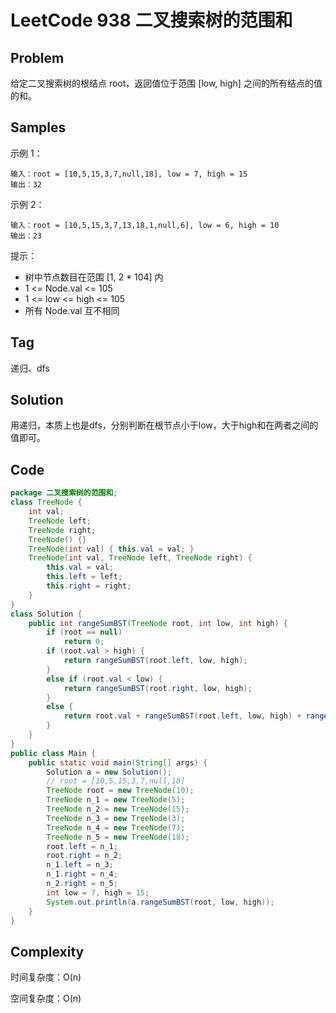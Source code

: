 # LeetCode 938 二叉搜索树的范围和

## Problem

给定二叉搜索树的根结点 root，返回值位于范围 [low, high] 之间的所有结点的值的和。

## Samples

示例 1：

```
输入：root = [10,5,15,3,7,null,18], low = 7, high = 15
输出：32
```


示例 2：

```
输入：root = [10,5,15,3,7,13,18,1,null,6], low = 6, high = 10
输出：23
```


提示：

- 树中节点数目在范围 [1, 2 * 104] 内
- 1 <= Node.val <= 105
- 1 <= low <= high <= 105
- 所有 Node.val 互不相同

## Tag

递归、dfs

## Solution

用递归，本质上也是dfs，分别判断在根节点小于low，大于high和在两者之间的值即可。

## Code

```java
package 二叉搜索树的范围和;
class TreeNode {
    int val;
    TreeNode left;
    TreeNode right;
    TreeNode() {}
    TreeNode(int val) { this.val = val; }
    TreeNode(int val, TreeNode left, TreeNode right) {
        this.val = val;
        this.left = left;
        this.right = right;
    }
}
class Solution {
    public int rangeSumBST(TreeNode root, int low, int high) {
        if (root == null)
            return 0;
        if (root.val > high) {
            return rangeSumBST(root.left, low, high);
        }
        else if (root.val < low) {
            return rangeSumBST(root.right, low, high);
        }
        else {
            return root.val + rangeSumBST(root.left, low, high) + rangeSumBST(root.right, low, high);
        }
    }
}
public class Main {
    public static void main(String[] args) {
        Solution a = new Solution();
        // root = [10,5,15,3,7,null,18]
        TreeNode root = new TreeNode(10);
        TreeNode n_1 = new TreeNode(5);
        TreeNode n_2 = new TreeNode(15);
        TreeNode n_3 = new TreeNode(3);
        TreeNode n_4 = new TreeNode(7);
        TreeNode n_5 = new TreeNode(18);
        root.left = n_1;
        root.right = n_2;
        n_1.left = n_3;
        n_1.right = n_4;
        n_2.right = n_5;
        int low = 7, high = 15;
        System.out.println(a.rangeSumBST(root, low, high));
    }
}
```

## Complexity

时间复杂度：O(n)

空间复杂度：O(n)
